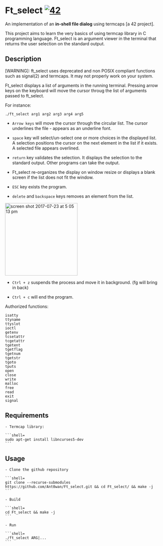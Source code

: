 # Ft_select [![42](https://i.imgur.com/9NXfcit.jpg)](i.imgur.com/9NXfcit.jpg)

An implementation of an **in-shell file dialog** using termcaps [a 42 project].

This project aims to learn the very basics of using termcap library in C programming language.
Ft_select is an argument viewer in the terminal that returns the user selection on the standard output.

## Description

\[WARNING\]: ft_select uses deprecated and non POSIX compliant functions such as signal(2) and termcaps.
It may not properly work on your system.

Ft_select displays a list of arguments in the running terminal. Pressing arrow keys on the keyboard will move the cursor throug the list of arguments passed to ft_select.

For instance:
```shell=
./ft_select arg1 arg2 arg3 arg4 arg5
```

- `Arrow keys` will move the cursor through the circular list. The cursor underlines the file - appears as an underline font.

- `space` key will select/un-select one or more choices in the displayed list. A selection positions the cursor on the next element in the list if it exists. A selected file appears overlined.

- `return` key validates the selection. It displays the selection to the standard output. Other programs can take the output.

- Ft_select re-organizes the display on window resize or displays a blank screen if the list does not fit the window.

- `ESC` key exists the program.

- `delete` and `backspace` keys removes an element from the list.

<img width="238" alt="screen shot 2017-07-23 at 5 05 13 pm" src="https://user-images.githubusercontent.com/25576444/28504306-aa712164-6fc9-11e7-986d-de43d853c9eb.png">

- `Ctrl + z` suspends the process and move it in background. (fg will bring in back)

- `Ctrl + c` will end the program.

Authorized functions:
```shell=
isatty
ttyname
ttyslot
ioctl
getenv
tcsetattr
tcgetattr
tgetent
tgetflag
tgetnum
tgetstr
tgoto
tputs
open
close
write
malloc
free
read
exit
signal
```


## Requirements

	- Termcap library:

	```shell=
	sudo apt-get install libncurses5-dev
	```

## Usage

	- Clone the github repository

	```shell=
	git clone --recurse-submodules https://github.com/Ant0wan/Ft_select.git && cd Ft_select/ && make -j
	```

	- Build

	```shell=
	cd Ft_select && make -j
	```

	- Run

	```shell=
	./ft_select ARG|...
	```
